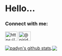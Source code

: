 # Hello... 

<p align="left">
<h3 align="left">Connect with me:</h3>
<a href="https://linkedin.com/in/https://www.linkedin.com/in/padyn-riddell/" target="blank"><img align="center" src="https://cdn.jsdelivr.net/npm/simple-icons@3.0.1/icons/linkedin.svg" alt="https://www.linkedin.com/in/padyn-riddell/" height="30" width="40" /></a>
<a href="https://medium.com/@pjriddell22" target="blank"><img align="center" src="https://cdn.jsdelivr.net/npm/simple-icons@3.0.1/icons/medium.svg" alt="@pjriddell22" height="30" width="40" /></a>
</p>

<a href="https://github.com/squeaky1273/squeaky1273">
  <img align="center" src="https://github-readme-stats.vercel.app/api?username=squeaky1273&show_icons=true&layout=compact&include_all_commits=true&theme=dark" alt="padyn's github stats" />
</a>
<a href="https://github.com/squeaky1273/squeaky1273">
  <img align="center" src="https://github-readme-stats.vercel.app/api/top-langs/?username=squeaky1273&layout=compact&theme=dark" />
</a>

<!-- ![Jokes Card](https://readme-jokes.vercel.app/api) -->